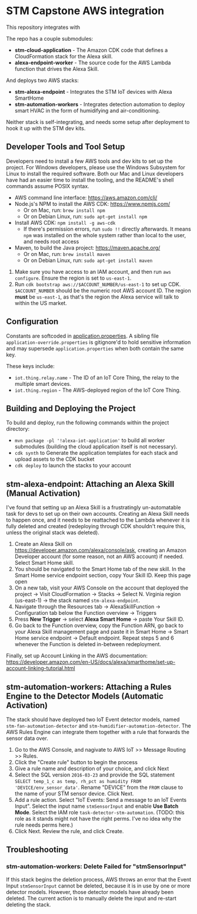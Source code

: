 # STM Capstone AWS integration

This repository integrates with 

The repo has a couple submodules:

- **stm-cloud-application** - The Amazon CDK code that defines a CloudFormation stack for the Alexa skill.
- **alexa-endpoint-worker** - The source code for the AWS Lambda function that drives the Alexa Skill.

And deploys two AWS stacks:

- **stm-alexa-endpoint** - Integrates the STM IoT devices with Alexa SmartHome
- **stm-automation-workers** - Integrates detection automation to deploy smart HVAC in the form of humidifying and
  air-conditioning.

Neither stack is self-integrating, and needs some setup after deployment to hook it up with the STM dev kits.

## Developer Tools and Tool Setup

Developers need to install a few AWS tools and dev kits to set up the project. For Windows developers, please use the
Windows Subsystem for Linux to install the required software. Both our Mac and Linux developers have had an easier time
to install the tooling, and the README's shell commands assume POSIX syntax.

- AWS command line interface: <https://aws.amazon.com/cli/>
- Node.js's NPM to install the AWS CDK: <https://www.npmjs.com/>
    - Or on Mac, run: `brew install npm`
    - Or on Debian Linux, run: `sudo apt-get install npm`
- Install AWS CDK: `npm install -g aws-cdk`
    - If there's permission errors, run `sudo !!` directly afterwards. It means `npm` was installed on the whole system
      rather than local to the user, and needs root access
- Maven, to build the Java project: <https://maven.apache.org/>
    - Or on Mac, run: `brew install maven`
    - Or on Debian Linux, run: `sudo apt-get install maven`

1. Make sure you have access to an IAM account, and then run `aws configure`. Ensure the region is set to `us-east-1`.
2. Run `cdk bootstrap aws://$ACCOUNT_NUMBER/us-east-1` to set up CDK. `$ACCOUNT_NUMBER` should be the numeric root AWS
   account ID. The region **must** be `us-east-1`, as that's the region the Alexa service will talk to within the US
   market.

## Configuration

Constants are softcoded in [application.properties](./stm-cloud-application/src/main/resources/application.properties).
A sibling file `application-override.properties` is gitignore'd to hold sensitive information and may
supersede `application.properties` when both contain the same key.

These keys include:

- `iot.thing.relay.name` - The ID of an IoT Core Thing, the relay to the multiple smart devices.
- `iot.thing.region` - The AWS-deployed region of the IoT Core Thing.

## Building and Deploying the Project

To build and deploy, run the following commands within the project directory:

- `mvn package -pl '!alexa-iot-application'` to build all worker submodules (building the cloud application itself is
  not necessary).
- `cdk synth` to Generate the application templates for each stack and upload assets to the CDK bucket
- `cdk deploy` to launch the stacks to your account

## stm-alexa-endpoint: Attaching an Alexa Skill (Manual Activation)

I've found that setting up an Alexa Skill is a frustratingly un-automatable task for devs to set up on their own
accounts. Creating an Alexa Skill needs to happen once, and it needs to be reattached to the Lambda whenever it is fully
deleted and created (redeploying through CDK shouldn't require this, unless the original stack was deleted).

1. Create an Alexa Skill on <https://developer.amazon.com/alexa/console/ask>, creating an Amazon Developer account (for
   some reason, not an AWS account) if needed. Select Smart Home skill.
2. You should be navigated to the Smart Home tab of the new skill. In the Smart Home service endpoint section, copy Your
   Skill ID. Keep this page open
3. On a new tab, visit your AWS Console on the account that deployed the project -> Visit CloudFormation -> Stacks ->
   Select N. Virginia region (us-east-1) -> the stack named `stm-alexa-endpoint`.
4. Navigate through the Resources tab -> AlexaSkillFunction -> Configuration tab below the Function overview -> Triggers
5. Press **New Trigger** -> select **Alexa Smart Home** -> paste Your Skill ID.
6. Go back to the Function overview, copy the Function ARN, go back to your Alexa Skill management page and paste it in
   Smart Home -> Smart Home service endpoint -> Default endpoint. Repeat steps 5 and 6 whenever the Function is deleted
   in-between redeployment.

Finally, set up Account Linking in the AWS
documentation: <https://developer.amazon.com/en-US/docs/alexa/smarthome/set-up-account-linking-tutorial.html>

## stm-automation-workers: Attaching a Rules Engine to the Detector Models (Automatic Activation)

The stack should have deployed two IoT Event detector models, named `stm-fan-automation-detector`
and `stm-humidifier-automation-detector`. The AWS Rules Engine can integrate them together with a rule that forwards the
sensor data over.

1. Go to the AWS Console, and nagivate to AWS IoT >> Message Routing >> Rules.
2. Click the "Create rule" button to begin the process
3. Give a rule name and description of your choice, and click Next
4. Select the SQL version `2016-03-23` and provide the SQL
   statement `SELECT temp_1_c as temp, rh_pct as humidity FROM 'DEVICE/env_sensor_data'`. Rename "DEVICE" from
   the `FROM` clause to the name of your STM sensor device. Click Next.
5. Add a rule action. Select "IoT Events: Send a message to an IoT Events Input". Select the input name `stmSensorInput`
   and enable **Use Batch Mode**. Select the IAM role `task-detector-stm-automation`. (TODO: this role as it stands
   might not have the right perms. I've no idea why the rule needs perms here.)
6. Click Next. Review the rule, and click Create.

## Troubleshooting

### stm-automation-workers: Delete Failed for "stmSensorInput"

If this stack begins the deletion process, AWS throws an error that the Event Input `stmSensorInput` cannot be deleted,
because it is in use by one or more detector models. However, those detector models have already been deleted. The
current action is to manually delete the input and re-start deleting the stack.
